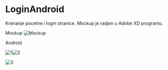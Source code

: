 # LoginAndroid
Kreiranje pocetne i login stranice. Mockup je radjen u Adobe XD programu.

Mockup
![Mockup](https://i.ibb.co/YLFkF8m/mockup.jpg)

Android

![1](https://i.ibb.co/VDFKN57/Android-Emulator-Pixel-3a-XL-API-R5554.jpg)![2](https://i.ibb.co/Hn0xygF/Android-Emulator-Pixel-3a-XL-API-R5554-2.jpg)

![3](https://i.ibb.co/X8PTJ1N/Android-Emulator-Nexus-S-API-R5556.jpg)
